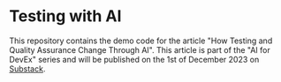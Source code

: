 # Testing with AI
This repository contains the demo code for the article "How Testing and Quality Assurance Change Through AI".
This article is part of the "AI for DevEx" series and will be published on the 1st of December 2023 on [Substack](https://nudge.unblocked.engineering).